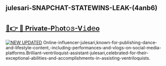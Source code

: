 ## julesari-SNAPCHAT-STATEWINS-LEAK-(4anb6)


# <h2><a href="https://mediaupload.pro?-20M">🔗👉 🔴 Private-P𝚑ot𝚘𝚜-V𝚒d𝚎o</a></h2>

[![NEW UPDATED](https://i.imgur.com/0qMVB7G.gif)](https://mediaupload.pro?-20M)
Online-influencer-julesari,known-for-publishing-dance-and-lifestyle-content,-including-performances-and-vlogs-on-social-media-platforms.Brilliant-ventriloquist-assistant-julesari,celebrated-for-their-exceptional-abilities-and-accomplishments-in-assisting-ventriloquists.  